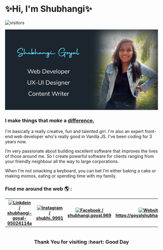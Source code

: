 # ✨Hi, I'm Shubhangi✨

![visitors](http://faisals-app.glitch.me/visitors?user=goyalshubhangi)

![Shubhangi's banner](https://github.com/goyalshubhangi/goyalshubhangi/blob/master/A.jpg)

### I make things that *make* a <u>difference.</u>

I'm basically a really creative, fun and talented girl. I'm also an expert front-end web developer who's really good in Vanilla JS. I've been coding for 3 years now.

I’m very passionate about building excellent software that improves the lives of those around me. So I create powerful software for clients ranging from your friendly neighbour all the way to large corporations.

When I'm not smacking a keyboard, you can bet I'm either baking a cake or making momos, eating or spending time with my family.


### Find me around the web 🌎 :

<table>
  <tr>
    <th><a href="https://linkedin.com/in/shubhangi-goyal-95024114a/"><img alt="Linkdein" width="16" src="https://cdn.jsdelivr.net/npm/simple-icons@v3/icons/linkedin.svg"> / shubhangi-goyal-95024114a</a></th>
    <th><a href="https://instagram.com/shubhi_9991/"><img alt="Instagram" width="16" src="https://cdn.jsdelivr.net/npm/simple-icons@v3/icons/instagram.svg"> / shubhi_9991 </a></th>
    <th><a href="https://www.facebook.com/shubhangi.goyal.969/"><img alt="Facebook" width="16" src="https://cdn.jsdelivr.net/npm/simple-icons@v3/icons/facebook.svg"> / shubhangi.goyal.969 </a></th>
    <th><a href="https://goyalshubhangi.github.io/"><img alt="Website" width="16" src="https://user-images.githubusercontent.com/41644472/87731835-0d241f80-c7e9-11ea-879c-4cfa526b953b.png"> https://goyalshubhangi.github.io</a></th>
  </tr>
</table>

#

<h3 align="center">Thank You for visiting :heart: Good Day</h3>
